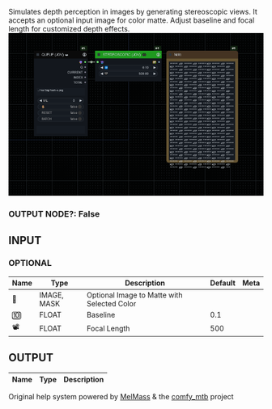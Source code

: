   
Simulates depth perception in images by generating stereoscopic views. It accepts an optional input image for color matte. Adjust baseline and focal length for customized depth effects.  
![STEREOSCOPIC](https://raw.githubusercontent.com/Amorano/Jovimetrix-examples/master/node/STEREOSCOPIC/STEREOSCOPIC.png)
### OUTPUT NODE?: False
INPUT
-----
### OPTIONAL
| Name | Type | Description | Default | Meta |
| --- | --- | --- | --- | --- |
| 👾 | IMAGE, MASK | Optional Image to Matte with Selected Color |  |  |
| 🔟 | FLOAT | Baseline | 0.1 |  |
| 📽️ | FLOAT | Focal Length | 500 |  |
OUTPUT
------
| Name | Type | Description |
| --- | --- | --- |
Original help system powered by [MelMass](https://github.com/melMass) & the [comfy\_mtb](https://github.com/melMass/comfy_mtb) project